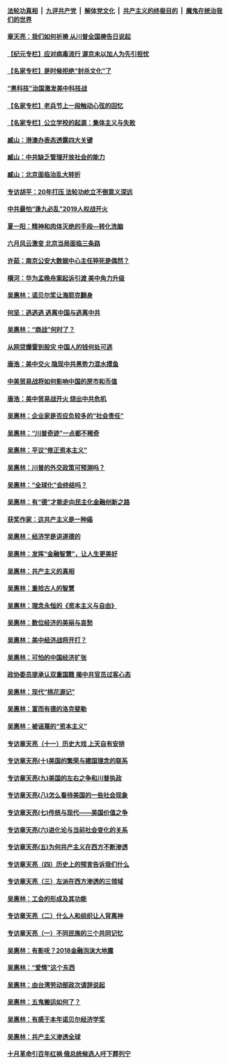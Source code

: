 

####  [法轮功真相](../../../../basic/blob/master/README.md?t=07022331) &nbsp;|&nbsp; [九评共产党](../../../../9ping.md/blob/master/README.md?t=07022331) &nbsp;|&nbsp; [解体党文化](../../../../jtdwh.md/blob/master/README.md?t=07022331)  &nbsp;|&nbsp; [共产主义的终极目的](../../../../gczydzjmd.md/blob/master/README.md?t=07022331) &nbsp;|&nbsp; [魔鬼在统治我们的世界](../../../../mgztzwmdsj.md/blob/master/README.md?t=07022331) 

#### [章天亮：我们如何祈祷 从川普全国祷告日说起](../pages/nsc423/n11944627.md?t=07022331) 

#### [【纪元专栏】应对病毒流行 渥京未以加人为先引担忧](../pages/nsc423/n11875714.md?t=07022331) 

#### [【名家专栏】是时候拒绝“封杀文化”了](../pages/nsc423/n11814093.md?t=07022331) 

#### [“黑科技”治国激发美中科技战](../pages/nsc423/n11638056.md?t=07022331) 

#### [【名家专栏】老兵节上一段触动心弦的回忆](../pages/nsc423/n11646016.md?t=07022331) 

#### [【名家专栏】公立学校的起源：集体主义与失败](../pages/nsc423/n11601833.md?t=07022331) 

#### [臧山：港澳办表态透露四大关键](../pages/nsc423/n11421628.md?t=07022331) 

#### [臧山：中共缺乏管理开放社会的能力](../pages/nsc423/n11407457.md?t=07022331) 

#### [臧山：北京面临治乱大转折](../pages/nsc423/n11406895.md?t=07022331) 

#### [专访胡平：20年打压 法轮功屹立不倒意义深远](../pages/nsc423/n11398800.md?t=07022331) 

#### [中共最怕“逢九必乱”2019人权战开火](../pages/nsc423/n11385248.md?t=07022331) 

#### [夏一阳：精神和肉体灭绝的手段—转化洗脑](../pages/nsc423/n11368250.md?t=07022331) 

#### [六月风云激变 北京当局面临三条路](../pages/nsc423/n11313668.md?t=07022331) 

#### [许茹：南京公安大数据中心主任猝死是偶然？](../pages/nsc423/n11064744.md?t=07022331) 

#### [横河：华为孟晚舟案起诉引渡 美中角力升级](../pages/nsc423/n11027230.md?t=07022331) 

#### [吴惠林：诺贝尔奖让海耶克翻身](../pages/nsc423/n10890049.md?t=07022331) 

#### [何坚：逃逃逃 逃离中国与逃离中共](../pages/nsc423/n10592891.md?t=07022331) 

#### [吴惠林：“商战”何时了？](../pages/nsc423/n10573558.md?t=07022331) 

#### [从网贷爆雷到股灾 中国人的钱何处可逃](../pages/nsc423/n10572800.md?t=07022331) 

#### [唐浩：美中交火 隐现中共黑势力混水摸鱼](../pages/nsc423/n10544040.md?t=07022331) 

#### [中美贸易战将如何影响中国的房市和币值](../pages/nsc423/n10543697.md?t=07022331) 

#### [唐浩：美中贸易战开火 烧出中共危机](../pages/nsc423/n10540126.md?t=07022331) 

#### [吴惠林：企业家是否应负较多的“社会责任”](../pages/nsc423/n10535022.md?t=07022331) 

#### [吴惠林：“川普奇迹”一点都不稀奇](../pages/nsc423/n10512808.md?t=07022331) 

#### [吴惠林：平议“修正资本主义”](../pages/nsc423/n10495724.md?t=07022331) 

#### [吴惠林：川普的外交政策可预测吗？](../pages/nsc423/n10462387.md?t=07022331) 

#### [吴惠林：“全球化”会终结吗？](../pages/nsc423/n10452838.md?t=07022331) 

#### [吴惠林：有“德”才能走向民主化金融创新之路](../pages/nsc423/n10432292.md?t=07022331) 

#### [获奖作家：这共产主义是一种癌](../pages/nsc423/n10431541.md?t=07022331) 

#### [吴惠林：经济学是讲道德的](../pages/nsc423/n10398014.md?t=07022331) 

#### [吴惠林：发挥“金融智慧”，让人生更美好](../pages/nsc423/n10375019.md?t=07022331) 

#### [吴惠林：共产主义的真相](../pages/nsc423/n10351394.md?t=07022331) 

#### [吴惠林：重拾古人的智慧](../pages/nsc423/n10337691.md?t=07022331) 

#### [吴惠林：理念永恒的《资本主义与自由》](../pages/nsc423/n10316274.md?t=07022331) 

#### [吴惠林：数位经济的美丽与哀愁](../pages/nsc423/n10292946.md?t=07022331) 

#### [吴惠林：美中经济战将开打？](../pages/nsc423/n10258825.md?t=07022331) 

#### [吴惠林：可怕的中国经济扩张](../pages/nsc423/n10219147.md?t=07022331) 

#### [政协委员提承认双重国籍 揭中共官员过客心态](../pages/nsc423/n10208809.md?t=07022331) 

#### [吴惠林：现代“桃花源记”](../pages/nsc423/n10185234.md?t=07022331) 

#### [吴惠林：富而有德的洛克斐勒](../pages/nsc423/n10142264.md?t=07022331) 

#### [吴惠林：被诬蔑的“资本主义”](../pages/nsc423/n10124816.md?t=07022331) 

#### [专访章天亮（十一）历史大戏 上天自有安排](../pages/nsc423/n10094905.md?t=07022331) 

#### [专访章天亮(十)美国的繁荣与建国理念的联系](../pages/nsc423/n10094899.md?t=07022331) 

#### [专访章天亮(九)美国的左右之争和川普执政](../pages/nsc423/n10094889.md?t=07022331) 

#### [专访章天亮(八)怎么看待美国的一些社会现象](../pages/nsc423/n10094857.md?t=07022331) 

#### [专访章天亮(七)传统与现代——美国价值之争](../pages/nsc423/n10093140.md?t=07022331) 

#### [专访章天亮(六)进化论与当前社会变化的关系](../pages/nsc423/n10092036.md?t=07022331) 

#### [专访章天亮(五)为何共产主义在西方不断渗透](../pages/nsc423/n10083620.md?t=07022331) 

#### [专访章天亮（四）历史上的预言告诉我们什么](../pages/nsc423/n10083606.md?t=07022331) 

#### [专访章天亮（三）左派在西方渗透的三领域](../pages/nsc423/n10081115.md?t=07022331) 

#### [吴惠林：工会的形成及其功能](../pages/nsc423/n10080633.md?t=07022331) 

#### [专访章天亮（二）什么人和组织让人背离神](../pages/nsc423/n10076637.md?t=07022331) 

#### [专访章天亮（一）不同民族的三个共同记忆](../pages/nsc423/n10074188.md?t=07022331) 

#### [吴惠林：有影呒？2018金融泡沫大地震](../pages/nsc423/n10040534.md?t=07022331) 

#### [吴惠林：“爱情”这个东西](../pages/nsc423/n10019423.md?t=07022331) 

#### [吴惠林：由台湾劳动部政次请辞说起](../pages/nsc423/n9979679.md?t=07022331) 

#### [吴惠林：五鬼搬运如何了？](../pages/nsc423/n9925338.md?t=07022331) 

#### [吴惠林：有感于本年诺贝尔经济学奖](../pages/nsc423/n9871883.md?t=07022331) 

#### [吴惠林：共产主义渗透全球](../pages/nsc423/n9812748.md?t=07022331) 

#### [十月革命引百年红祸 俄总统候选人吁下葬列宁](../pages/nsc423/n9810182.md?t=07022331) 


